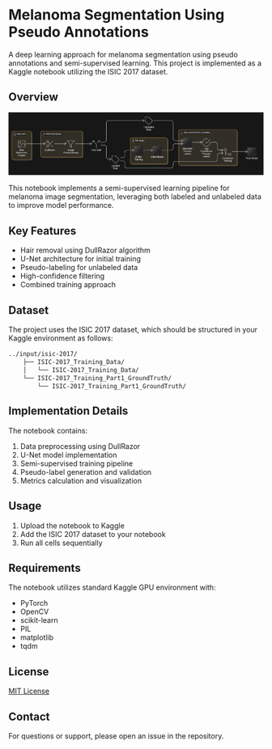 # Melanoma Segmentation Using Pseudo Annotations

A deep learning approach for melanoma segmentation using pseudo annotations and semi-supervised learning. This project is implemented as a Kaggle notebook utilizing the ISIC 2017 dataset.

## Overview

![Model](images/model_diagram.png)

This notebook implements a semi-supervised learning pipeline for melanoma image segmentation, leveraging both labeled and unlabeled data to improve model performance.

## Key Features
- Hair removal using DullRazor algorithm
- U-Net architecture for initial training
- Pseudo-labeling for unlabeled data
- High-confidence filtering
- Combined training approach

## Dataset

The project uses the ISIC 2017 dataset, which should be structured in your Kaggle environment as follows:

```
../input/isic-2017/
    ├── ISIC-2017_Training_Data/
    │   └── ISIC-2017_Training_Data/
    └── ISIC-2017_Training_Part1_GroundTruth/
        └── ISIC-2017_Training_Part1_GroundTruth/
```

## Implementation Details

The notebook contains:
1. Data preprocessing using DullRazor
2. U-Net model implementation
3. Semi-supervised training pipeline
4. Pseudo-label generation and validation
5. Metrics calculation and visualization

## Usage

1. Upload the notebook to Kaggle
2. Add the ISIC 2017 dataset to your notebook
3. Run all cells sequentially

## Requirements

The notebook utilizes standard Kaggle GPU environment with:
- PyTorch
- OpenCV
- scikit-learn
- PIL
- matplotlib
- tqdm

## License

[MIT License](LICENSE)


## Contact

For questions or support, please open an issue in the repository.
